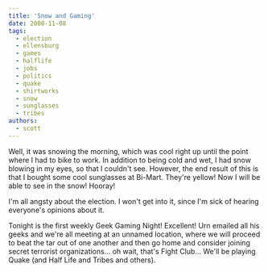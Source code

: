 ```yaml
---
title: 'Snow and Gaming'
date: 2000-11-08
tags:
  - election
  - ellensburg
  - games
  - halflife
  - jobs
  - politics
  - quake
  - shirtworks
  - snow
  - sunglasses
  - tribes
authors:
  - scott
---
```


Well, it was snowing the morning, which was cool right up until the point where I had to bike to work. In addition to being cold and wet, I had snow blowing in my eyes, so that I couldn't see. However, the end result of this is that I bought some cool sunglasses at Bi-Mart. They're yellow! Now I will be able to see in the snow! Hooray!

I'm all angsty about the election. I won't get into it, since I'm sick of hearing everyone's opinions about it.

Tonight is the first weekly Geek Gaming Night! Excellent! Urn emailed all his geeks and we're all meeting at an unnamed location, where we will proceed to beat the tar out of one another and then go home and consider joining secret terrorist organizations... oh wait, that's Fight Club... We'll be playing Quake (and Half Life and Tribes and others).
